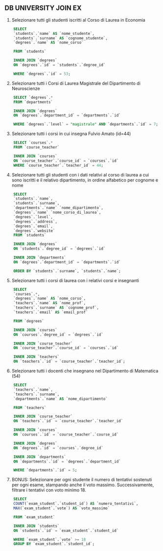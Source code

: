 ## DB UNIVERSITY JOIN EX

1. Selezionare tutti gli studenti iscritti al Corso di Laurea in Economia

```sql
    SELECT
	`students`.`name` AS `nome_studente`,
    `students`.`surname` AS `cognome_studente`,
    `degrees`.`name` AS `nome_corso`

    FROM `students`

    INNER JOIN `degrees`
    ON `degrees`.`id` = `students`.`degree_id`

    WHERE `degrees`.`id` = 53;
```

2. Selezionare tutti i Corsi di Laurea Magistrale del Dipartimento di
   Neuroscienze

```sql
    SELECT `degrees`.*
    FROM `departments`

    INNER JOIN `degrees`
    ON `degrees`.`department_id` = `departments`.`id`

    WHERE `degrees`.`level` = "magistrale" AND `departments`.`id` = 7;
```

3. Selezionare tutti i corsi in cui insegna Fulvio Amato (id=44)

```sql
    SELECT `courses`.*
    FROM `course_teacher`

    INNER JOIN `courses`
    ON `course_teacher`.`course_id` = `courses`.`id`
    WHERE `course_teacher`.`teacher_id` = 44;
```

4. Selezionare tutti gli studenti con i dati relativi al corso di laurea a cui
   sono iscritti e il relativo dipartimento, in ordine alfabetico per cognome e
   nome

```sql
    SELECT
	`students`.`name`,
    `students`.`surname`,
    `departments`.`name` `nome_dipartimento`,
    `degrees`.`name` `nome_corso_di_laurea`,
    `degrees`.`level`,
    `degrees`.`address`,
    `degrees`.`email`,
    `degrees`.`website`
    FROM `students`

    INNER JOIN `degrees`
    ON `students`.`degree_id` = `degrees`.`id`

    INNER JOIN `departments`
    ON `degrees`.`department_id` = `departments`.`id`

    ORDER BY `students`.`surname`, `students`.`name`;
```

5. Selezionare tutti i corsi di laurea con i relativi corsi e insegnanti

```sql
    SELECT
	`courses`.*,
    `degrees`.`name` AS `nome_corso`,
    `teachers`.`name` AS `nome_prof`,
    `teachers`.`surname` AS `cognome_prof`,
    `teachers`.`email` AS `email_prof`

    FROM `degrees`

    INNER JOIN `courses`
    ON `courses`.`degree_id` = `degrees`.`id`

    INNER JOIN `course_teacher`
    ON `course_teacher`.`course_id` = `courses`.`id`

    INNER JOIN `teachers`
    ON `teachers`.`id` = `course_teacher`.`teacher_id`;
```

6. Selezionare tutti i docenti che insegnano nel Dipartimento di
   Matematica (54)

```sql
    SELECT
	`teachers`.`name`,
	`teachers`.`surname`,
    `departments`.`name` AS `nome_dipartimento`

    FROM `teachers`

    INNER JOIN `course_teacher`
    ON `teachers`.`id` = `course_teacher`.`teacher_id`

    INNER JOIN `courses`
    ON `courses`.`id` = `course_teacher`.`course_id`

    INNER JOIN `degrees`
    ON `degrees`.`id` = `courses`.`degree_id`

    INNER JOIN `departments`
    ON `departments`.`id` = `degrees`.`department_id`

    WHERE `departments`.`id` = 5;
```

7. BONUS: Selezionare per ogni studente il numero di tentativi sostenuti
   per ogni esame, stampando anche il voto massimo. Successivamente,
   filtrare i tentativi con voto minimo 18.

```sql
    SELECT
	COUNT(`exam_student`.`student_id`) AS `numero_tentativi`,
    MAX(`exam_student`.`vote`) AS `voto_massimo`

    FROM `exam_student`

    INNER JOIN `students`
    ON `students`.`id` = `exam_student`.`student_id`

    WHERE `exam_student`.`vote` >= 18
    GROUP BY `exam_student`.`student_id`;
```
